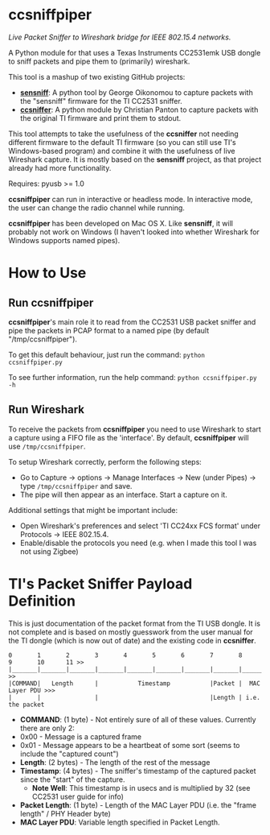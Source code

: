 ccsniffpiper
============

*Live Packet Sniffer to Wireshark bridge for IEEE 802.15.4 networks.*

A Python module for that uses a Texas Instruments CC2531emk USB dongle to sniff packets and pipe them to (primarily) wireshark.

This tool is a mashup of two existing GitHub projects:
 * **[sensniff](https://github.com/g-oikonomou/sensniff)**: A python tool by George Oikonomou to capture packets with the "sensniff" firmware for the TI CC2531 sniffer.
 * **[ccsniffer](https://github.com/christianpanton/ccsniffer)**: A python module by Christian Panton to capture packets with the original TI firmware and print them to stdout.

This tool attempts to take the usefulness of the **ccsniffer** not needing different firmware to the default TI firmware (so you can still use TI's Windows-based program) and combine it with the usefulness of live Wireshark capture. It is mostly based on the **sensniff** project, as that project already had more functionality.


Requires: pyusb >= 1.0



**ccsniffpiper** can run in interactive or headless mode. In interactive mode, the user can change the radio channel while running.

**ccsniffpiper** has been developed on Mac OS X. Like **sensniff**, it will probably not work on Windows (I haven't looked into whether Wireshark for Windows supports named pipes).

How to Use
==========
Run ccsniffpiper
----------------
**ccsniffpiper**'s main role it to read from the CC2531 USB packet sniffer and pipe the packets in PCAP format to a named pipe (by default "/tmp/ccsniffpiper").

To get this default behaviour, just run the command:
`python ccsniffpiper.py`

To see further information, run the help command:
`python ccsniffpiper.py -h`


Run Wireshark
-------------
To receive the packets from **ccsniffpiper** you need to use Wireshark to start a capture using a FIFO file as the 'interface'. By default, **ccsniffpiper** will use `/tmp/ccsniffpiper`. 

To setup Wireshark correctly, perform the following steps:
 * Go to Capture -> options -> Manage Interfaces -> New (under Pipes) -> type `/tmp/ccsniffpiper` and save.
 * The pipe will then appear as an interface. Start a capture on it.

Additional settings that might be important include:
 * Open Wireshark's preferences and select 'TI CC24xx FCS format' under Protocols -> IEEE 802.15.4.
 * Enable/disable the protocols you need (e.g. when I made this tool I was not using Zigbee)


TI's Packet Sniffer Payload Definition
======================================
This is just documentation of the packet format from the TI USB dongle. It is not complete and is based on mostly guesswork from the user manual for the TI dongle (which is now out of date) and the existing code in **ccsniffer**. 


    0       1       2       3       4       5       6       7       8       9       10      11 >>
    |_______|_______|_______|_______|_______|_______|_______|_______|_______|_______|_______|_ >>
    |COMMAND|   Length      |           Timestamp           |Packet |  MAC Layer PDU >>>
    |       |               |                               |Length | i.e. the packet
    
    
    
 * **COMMAND**: (1 byte) - Not entirely sure of all of these values. Currently there are only 2:
  * 0x00 - Message is a captured frame
  * 0x01 - Message appears to be a heartbeat of some sort (seems to include the "captured count")
 * **Length**: (2 bytes) - The length of the rest of the message
 * **Timestamp**: (4 bytes) - The sniffer's timestamp of the captured packet since the "start" of the capture.
   * **Note Well**: This timestamp is in usecs and is multiplied by 32 (see CC2531 user guide for info)
 * **Packet Length**: (1 byte) - Length of the MAC Layer PDU (i.e. the "frame length" / PHY Header byte)
 * **MAC Layer PDU**: Variable length specified in Packet Length.


